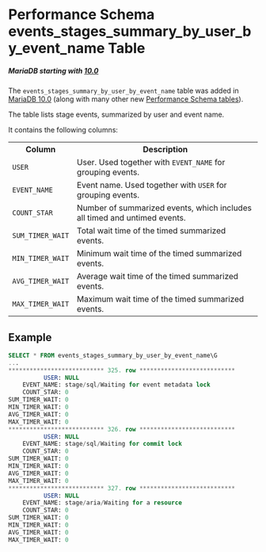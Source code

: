 # Performance Schema events_stages_summary_by_user_by_event_name Table

##### MariaDB starting with [10.0](/kb/en/what-is-mariadb-100/)

The `events_stages_summary_by_user_by_event_name` table was added in [MariaDB 10.0](/kb/en/what-is-mariadb-100/) (along with many other new [Performance Schema tables](/sql-statements-structure/sql-statements/administrative-sql-statements/system-tables/performance-schema/performance-schema-tables/list-of-performance-schema-tables)).

The table lists stage events, summarized by user and event name.

It contains the following columns:

<table><tbody><tr><th>Column</th><th>Description</th></tr>
<tr><td><code>USER</code></td><td>User. Used together with <code>EVENT_NAME</code> for grouping events.</td></tr>
<tr><td><code>EVENT_NAME</code></td><td>Event name. Used together with <code>USER</code> for grouping events.</td></tr>
<tr><td><code>COUNT_STAR</code></td><td>Number of summarized events, which includes all timed and untimed events.</td></tr>
<tr><td><code>SUM_TIMER_WAIT</code></td><td>Total wait time of the timed summarized events.</td></tr>
<tr><td><code>MIN_TIMER_WAIT</code></td><td>Minimum wait time of the timed summarized events.</td></tr>
<tr><td><code>AVG_TIMER_WAIT</code></td><td>Average wait time of the timed summarized events.</td></tr>
<tr><td><code>MAX_TIMER_WAIT</code></td><td>Maximum wait time of the timed summarized events.</td></tr>
</tbody></table>

## Example

```sql
SELECT * FROM events_stages_summary_by_user_by_event_name\G
...
*************************** 325. row ***************************
          USER: NULL
    EVENT_NAME: stage/sql/Waiting for event metadata lock
    COUNT_STAR: 0
SUM_TIMER_WAIT: 0
MIN_TIMER_WAIT: 0
AVG_TIMER_WAIT: 0
MAX_TIMER_WAIT: 0
*************************** 326. row ***************************
          USER: NULL
    EVENT_NAME: stage/sql/Waiting for commit lock
    COUNT_STAR: 0
SUM_TIMER_WAIT: 0
MIN_TIMER_WAIT: 0
AVG_TIMER_WAIT: 0
MAX_TIMER_WAIT: 0
*************************** 327. row ***************************
          USER: NULL
    EVENT_NAME: stage/aria/Waiting for a resource
    COUNT_STAR: 0
SUM_TIMER_WAIT: 0
MIN_TIMER_WAIT: 0
AVG_TIMER_WAIT: 0
MAX_TIMER_WAIT: 0
```